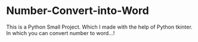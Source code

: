 # Number-Convert-into-Word
This is a Python Small Project. Which I made with the help of Python tkinter. In which you can convert number to word...!
